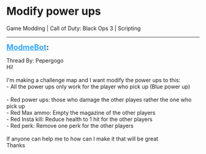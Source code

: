 # Modify power ups
Game Modding | Call of Duty: Black Ops 3 | Scripting

---
<strong style="font-size: 1.4em;"><span style="text-decoration: underline;text-decoration-color: #34a7f9;"><span style="color:#34a7f9;">ModmeBot</span></span>:</strong>

<p>Thread By: Pepergogo<br />Hi!<br /> <br />I&#39;m making a challenge map and I want modify the power ups to this:<br />- All the power ups only work for the player who pick up (Blue power up)<br /> <br />- Red power ups: those who damage the other playes rather the one who pick up<br />- Red Max ammo: Empty the magazine of the other players<br />- Red Insta kill: Reduce health to 1 hit for the other players<br />- Red perk: Remove one perk for the other players<br /> <br />If anyone can help me to how can I make it that will be great<br />Thanks</p>
